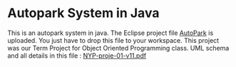 # Autopark System in Java
This is an autopark system in java. The Eclipse project file [AutoPark](https://github.com/fzehracetin/autopark-system-in-java/tree/master/AutoPark) is uploaded. You just have to drop this file to your workspace. This project was our Term Project for Object Oriented Programming class. UML schema and all details in this file : [NYP-proje-01-v11.pdf](https://github.com/fzehracetin/autopark-system-in-java/blob/master/NYP-proje-01-v11.pdf)
